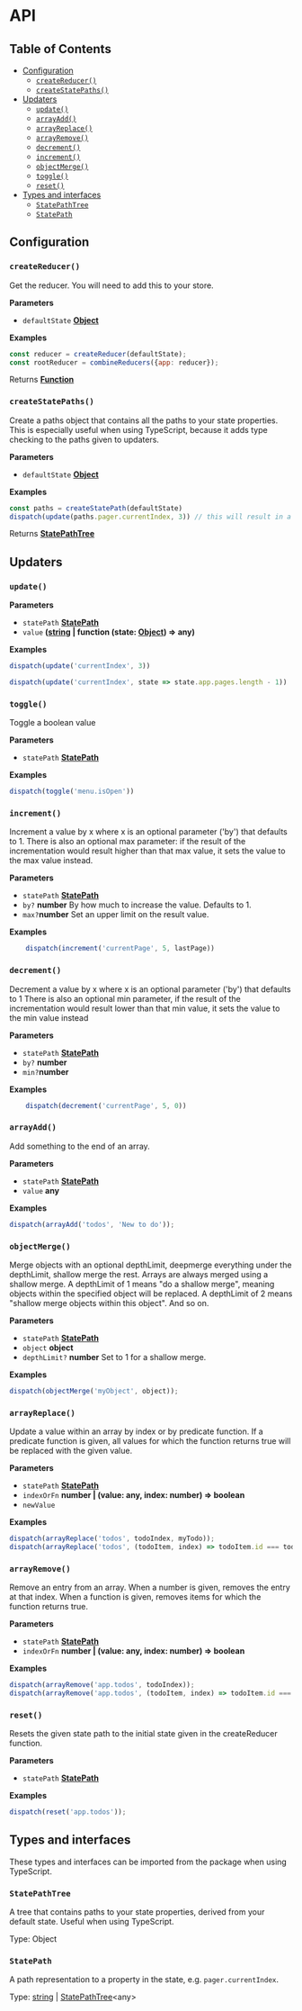 # API

## Table of Contents
- [Configuration](#configuration)
  -   [`createReducer()`](#createreducer)
  -   [`createStatePaths()`](#createstatepaths)
- [Updaters](#updaters)
  -   [`update()`](#update)
  -   [`arrayAdd()`](#arrayadd)
  -   [`arrayReplace()`](#arrayreplace)
  -   [`arrayRemove()`](#arrayremove)
  -   [`decrement()`](#decrement)
  -   [`increment()`](#increment)
  -   [`objectMerge()`](#objectmerge)
  -   [`toggle()`](#toggle)
  -   [`reset()`](#reset)
- [Types and interfaces](#types-and-interfaces)
  -   [`StatePathTree`](#statepathtree)
  -   [`StatePath`](#statepath)

## Configuration

### `createReducer()`

Get the reducer. You will need to add this to your store.

**Parameters**

-   `defaultState` **[Object](https://developer.mozilla.org/en-US/docs/Web/JavaScript/Reference/Global_Objects/Object)** 

**Examples**

```javascript
const reducer = createReducer(defaultState);
const rootReducer = combineReducers({app: reducer});
```

Returns **[Function](https://developer.mozilla.org/en-US/docs/Web/JavaScript/Reference/Statements/function)** 

### `createStatePaths()`

Create a paths object that contains all the paths to your state properties. This is especially useful when using 
TypeScript, because it adds type checking to the paths given to updaters.

**Parameters**

-   `defaultState` **[Object](https://developer.mozilla.org/en-US/docs/Web/JavaScript/Reference/Global_Objects/Object)**

**Examples**

```javascript
const paths = createStatePath(defaultState)
dispatch(update(paths.pager.currentIndex, 3)) // this will result in a TypeScript error if pager.currentIndex is not in your defaultState.
```

Returns **[StatePathTree](#statepathtree)** 

## Updaters

### `update()`

**Parameters**

-   `statePath` **[StatePath](#statepath)** 
-   `value` **([string](https://developer.mozilla.org/en-US/docs/Web/JavaScript/Reference/Global_Objects/String) | function (state: [Object](https://developer.mozilla.org/en-US/docs/Web/JavaScript/Reference/Global_Objects/Object)) => any)** 

**Examples**

```javascript
dispatch(update('currentIndex', 3))
```

```javascript
dispatch(update('currentIndex', state => state.app.pages.length - 1))
```

### `toggle()`

Toggle a boolean value

**Parameters**

-   `statePath` **[StatePath](#statepath)** 

**Examples**

```javascript
dispatch(toggle('menu.isOpen'))
```

### `increment()`

Increment a value by x where x is an optional parameter ('by') that defaults to 1.
There is also an optional max parameter: if the result of the incrementation would result
higher than that max value, it sets the value to the max value instead.

**Parameters**

-   `statePath` **[StatePath](#statepath)** 
-   `by?` **number** By how much to increase the value. Defaults to 1.
-   `max?`**number** Set an upper limit on the result value.

**Examples**

```javascript
    dispatch(increment('currentPage', 5, lastPage))
```

### `decrement()`

Decrement a value by x where x is an optional parameter ('by') that defaults to 1
There is also an optional min parameter, if the result of the incrementation would result
lower than that min value, it sets the value to the min value instead 

**Parameters**

-   `statePath` **[StatePath](#statepath)** 
-   `by?` **number**
-   `min?`**number**

**Examples**

```javascript
    dispatch(decrement('currentPage', 5, 0))
```

### `arrayAdd()`

Add something to the end of an array.

**Parameters**

-   `statePath` **[StatePath](#statepath)** 
-   `value` **any** 

**Examples**

```javascript
dispatch(arrayAdd('todos', 'New to do'));
```

### `objectMerge()`

Merge objects with an optional depthLimit, deepmerge everything under the depthLimit,
shallow merge the rest. Arrays are always merged using a shallow merge. A depthLimit of 1 means "do a shallow merge", 
meaning objects within the specified object will be replaced. A depthLimit of 2 means "shallow merge objects within 
this object". And so on.

**Parameters**

-   `statePath` **[StatePath](#statepath)** 
-   `object` **object**
-   `depthLimit?` **number** Set to 1 for a shallow merge.

**Examples**

```javascript
dispatch(objectMerge('myObject', object));
```

### `arrayReplace()`

Update a value within an array by index or by predicate function. If a predicate function is given, all values for which
the function returns true will be replaced with the given value.

**Parameters**

-   `statePath` **[StatePath](#statepath)**
-   `indexOrFn` **number | (value: any, index: number) => boolean**
-   `newValue`  

**Examples**

```javascript
dispatch(arrayReplace('todos', todoIndex, myTodo));
dispatch(arrayReplace('todos', (todoItem, index) => todoItem.id === todoId, myTodo);
```

### `arrayRemove()`

Remove an entry from an array. When a number is given, removes the entry at that index. When a function is given,
removes items for which the function returns true.

**Parameters**

-   `statePath` **[StatePath](#statepath)**
-   `indexOrFn` **number | (value: any, index: number) => boolean**

**Examples**

```javascript
dispatch(arrayRemove('app.todos', todoIndex));
dispatch(arrayRemove('app.todos', (todoItem, index) => todoItem.id === todoId));
```

### `reset()`

Resets the given state path to the initial state given in the createReducer function.

**Parameters**

-   `statePath` **[StatePath](#statepath)**

**Examples**

```javascript
dispatch(reset('app.todos'));
```

## Types and interfaces

These types and interfaces can be imported from the package when using TypeScript.

### `StatePathTree`

A tree that contains paths to your state properties, derived from your default state. Useful when using TypeScript.

Type: Object

### `StatePath`

A path representation to a property in the state, e.g. `pager.currentIndex`. 

Type: [string](https://developer.mozilla.org/en-US/docs/Web/JavaScript/Reference/Global_Objects/String) \| [StatePathTree](#statepathtree)&lt;any>